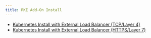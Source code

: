 ```yaml
---
title: RKE Add-On Install
---
```


<head>
  <link rel="canonical" href="https://ranchermanager.docs.rancher.com/pages-for-subheaders/about-rke1-templates"/>
</head>

- [Kubernetes Install with External Load Balancer (TCP/Layer 4)](../getting-started/installation-and-upgrade/advanced-options/advanced-use-cases/rke-add-on/layer-4-lb.md)
- [Kubernetes Install with External Load Balancer (HTTPS/Layer 7)](../getting-started/installation-and-upgrade/advanced-options/advanced-use-cases/rke-add-on/layer-7-lb.md)

